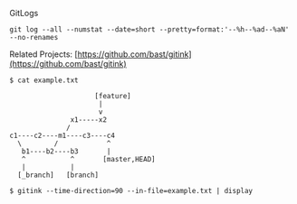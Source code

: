 
GitLogs

```
git log --all --numstat --date=short --pretty=format:'--%h--%ad--%aN' --no-renames
```

Related Projects: [https://github.com/bast/gitink](https://github.com/bast/gitink)


```
$ cat example.txt

                     [feature]
                      |
                      v
               x1-----x2
              /
c1----c2----m1----c3----c4
  \        /            ^
   b1----b2----b3       |
   ^           ^       [master,HEAD]
   |           |
  [_branch]   [branch]

$ gitink --time-direction=90 --in-file=example.txt | display
```

